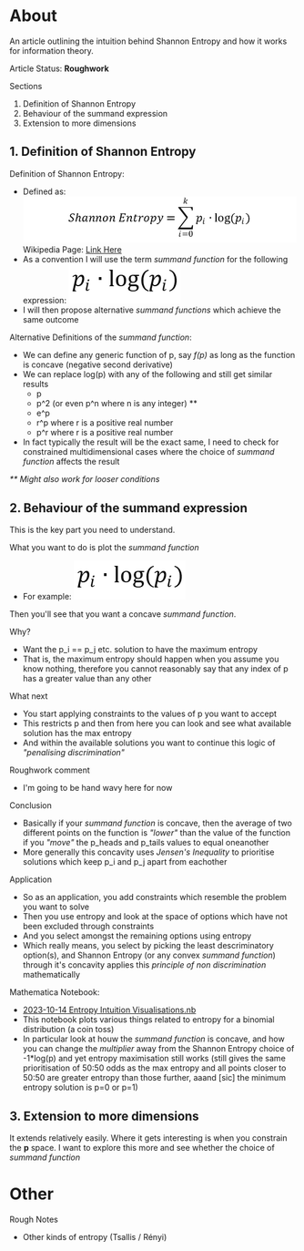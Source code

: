# About
An article outlining the intuition behind Shannon Entropy and how it works for information theory.

Article Status: **Roughwork**

Sections
1. Definition of Shannon Entropy
2. Behaviour of the summand expression
3. Extension to more dimensions

## 1. Definition of Shannon Entropy
Definition of Shannon Entropy:
* Defined as:
    ![Shannon Entropy Definition](./images/2023-10-16%20Shannon%20Entropy.png)
  Wikipedia Page: [Link Here](https://en.wikipedia.org/wiki/Entropy_(information_theory))
* As a convention I will use the term *summand function* for the following expression:
    ![Shannon Entropy Summand](./images/2023-10-16%20Shannon%20Entropy%20Summand.png)
* I will then propose alternative *summand functions* which achieve the same outcome

Alternative Definitions of the *summand function*:
* We can define any generic function of p, say *f(p)* as long as the function is concave (negative second derivative)
* We can replace log(p) with any of the following and still get similar results
    * p
    * p^2 (or even p^n where n is any integer) **
    * e^p
    * r^p where r is a positive real number
    * p^r where r is a positive real number
* In fact typically the result will be the exact same, I need to check for constrained multidimensional cases where the choice of *summand function* affects the result

*\*\* Might also work for looser conditions*

## 2. Behaviour of the summand expression
This is the key part you need to understand.

What you want to do is plot the *summand function*
* For example:
    ![Shannon Entropy Summand](./images/2023-10-16%20Shannon%20Entropy%20Summand.png)

Then you'll see that you want a concave *summand function*. 

Why?
* Want the p_i == p_j etc. solution to have the maximum entropy
* That is, the maximum entropy should happen when you assume you know nothing, therefore you cannot reasonably say that any index of p has a greater value than any other

What next
* You start applying constraints to the values of p you want to accept
* This restricts p and then from here you can look and see what available solution has the max entropy
* And within the available solutions you want to continue this logic of *"penalising discrimination"*

Roughwork comment
* I'm going to be hand wavy here for now

Conclusion
* Basically if your *summand function* is concave, then the average of two different points on the function is *"lower"* than the value of the function if you *"move"* the p_heads and p_tails values to equal oneanother
* More generally this concavity uses *Jensen's Inequality* to prioritise solutions which keep p_i and p_j apart from eachother

Application
* So as an application, you add constraints which resemble the problem you want to solve
* Then you use entropy and look at the space of options which have not been excluded through constraints
* And you select amongst the remaining options using entropy
* Which really means, you select by picking the least descriminatory option(s), and Shannon Entropy (or any convex *summand function*) through it's concavity applies this *principle of non discrimination* mathematically

Mathematica Notebook:
* [2023-10-14 Entropy Intuition Visualisations.nb](https://www.wolframcloud.com/obj/5385d68a-17bc-4b69-b624-5ab9a15c106f)
* This notebook plots various things related to entropy for a binomial distribution (a coin toss)
* In particular look at houw the *summand function* is concave, and how you can change the *multiplier* away from the Shannon Entropy choice of -1*log(p) and yet entropy maximisation still works (still gives the same prioritisation of 50:50 odds as the max entropy and all points closer to 50:50 are greater entropy than those further, aaand [sic] the minimum entropy solution is p=0 or p=1)

## 3. Extension to more dimensions
It extends relatively easily. Where it gets interesting is when you constrain the **p** space. I want to explore this more and see whether the choice of *summand function*

# Other
Rough Notes
* Other kinds of entropy (Tsallis / Rényi)
